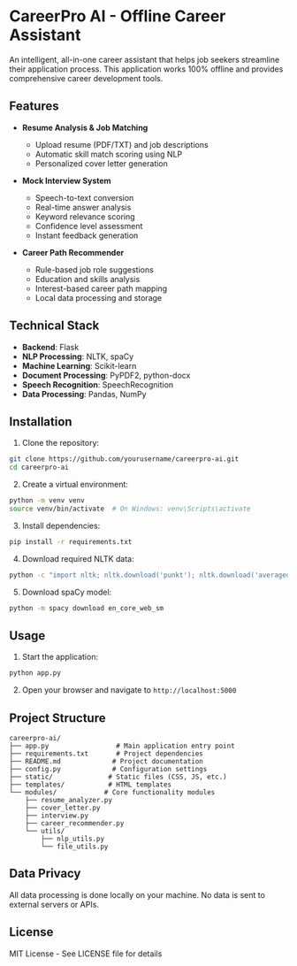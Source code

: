 # CareerPro AI - Offline Career Assistant

An intelligent, all-in-one career assistant that helps job seekers streamline their application process. This application works 100% offline and provides comprehensive career development tools.

## Features

- **Resume Analysis & Job Matching**
  - Upload resume (PDF/TXT) and job descriptions
  - Automatic skill match scoring using NLP
  - Personalized cover letter generation

- **Mock Interview System**
  - Speech-to-text conversion
  - Real-time answer analysis
  - Keyword relevance scoring
  - Confidence level assessment
  - Instant feedback generation

- **Career Path Recommender**
  - Rule-based job role suggestions
  - Education and skills analysis
  - Interest-based career path mapping
  - Local data processing and storage

## Technical Stack

- **Backend**: Flask
- **NLP Processing**: NLTK, spaCy
- **Machine Learning**: Scikit-learn
- **Document Processing**: PyPDF2, python-docx
- **Speech Recognition**: SpeechRecognition
- **Data Processing**: Pandas, NumPy

## Installation

1. Clone the repository:
```bash
git clone https://github.com/yourusername/careerpro-ai.git
cd careerpro-ai
```

2. Create a virtual environment:
```bash
python -m venv venv
source venv/bin/activate  # On Windows: venv\Scripts\activate
```

3. Install dependencies:
```bash
pip install -r requirements.txt
```

4. Download required NLTK data:
```bash
python -c "import nltk; nltk.download('punkt'); nltk.download('averaged_perceptron_tagger'); nltk.download('wordnet')"
```

5. Download spaCy model:
```bash
python -m spacy download en_core_web_sm
```

## Usage

1. Start the application:
```bash
python app.py
```

2. Open your browser and navigate to `http://localhost:5000`

## Project Structure

```
careerpro-ai/
├── app.py                 # Main application entry point
├── requirements.txt       # Project dependencies
├── README.md             # Project documentation
├── config.py             # Configuration settings
├── static/              # Static files (CSS, JS, etc.)
├── templates/           # HTML templates
└── modules/            # Core functionality modules
    ├── resume_analyzer.py
    ├── cover_letter.py
    ├── interview.py
    ├── career_recommender.py
    └── utils/
        ├── nlp_utils.py
        └── file_utils.py
```

## Data Privacy

All data processing is done locally on your machine. No data is sent to external servers or APIs.

## License

MIT License - See LICENSE file for details 